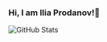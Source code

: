 
### Hi, I am Ilia Prodanov!👋 

<img align="center" src="https://github-readme-stats.vercel.app/api?username=ilia-prodanov&count_private=true&show_icons=true&include_all_commits=true&hide_border=true&hide=contribs" alt="GitHub Stats" /> 
